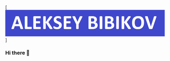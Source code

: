 [![Header](https://github.com/AlekseyBibikov/AlekseyBibikov/blob/main/assets/ALEKSEYBIBIKOV.png)]

### Hi there 👋

<!--
**AlekseyBibikov/AlekseyBibikov** is a ✨ _special_ ✨ repository because its `README.md` (this file) appears on your GitHub profile.

Here are some ideas to get you started:

- 🔭 I’m currently working on ...
- 🌱 I’m currently learning ...
- 👯 I’m looking to collaborate on ...
- 🤔 I’m looking for help with ...
- 💬 Ask me about ...
- 📫 How to reach me: ...
- 😄 Pronouns: ...
- ⚡ Fun fact: ...
-->
